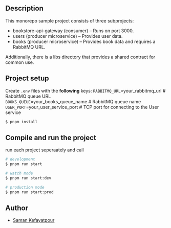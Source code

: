 ## Description
This monorepo sample project consists of three subprojects:
- bookstore-api-gateway (consumer) – Runs on port 3000.
- users (producer microservice) – Provides user data.
- books (producer microservice) – Provides book data and requires a RabbitMQ URL.

Additionally, there is a libs directory that provides a shared contract for common use.

## Project setup
Create `.env` files with the **following** keys:
`RABBITMQ_URL`=your_rabbitmq_url  # RabbitMQ queue URL  
`BOOKS_QUEUE`=your_books_queue_name  # RabbitMQ queue name  
`USER_PORT`=your_user_service_port  # TCP port for connecting to the User service  

```bash
$ pnpm install
```

## Compile and run the project
run each project seperaately and call 

```bash
# development
$ pnpm run start

# watch mode
$ pnpm run start:dev

# production mode
$ pnpm run start:prod
```


## Author
- [Saman Kefayatpour](https://www.linkedin.com/in/samankefayatpour/)
